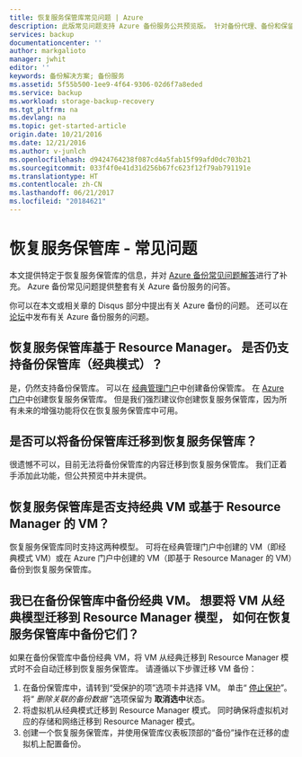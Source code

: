 ```yaml
---
title: 恢复服务保管库常见问题 | Azure
description: 此版常见问题支持 Azure 备份服务公共预览版。 针对备份代理、备份和保留、恢复、安全性的常见问题以及针对 Azure 备份解决方案的其他常见问题的答案。
services: backup
documentationcenter: ''
author: markgalioto
manager: jwhit
editor: ''
keywords: 备份解决方案; 备份服务
ms.assetid: 5f55b500-1ee9-4f64-9306-02d6f7a8eded
ms.service: backup
ms.workload: storage-backup-recovery
ms.tgt_pltfrm: na
ms.devlang: na
ms.topic: get-started-article
origin.date: 10/21/2016
ms.date: 12/21/2016
ms.author: v-junlch
ms.openlocfilehash: d9424764238f087cd4a5fab15f99afd0dc703b21
ms.sourcegitcommit: 033f4f0e41d31d256b67fc623f12f79ab791191e
ms.translationtype: HT
ms.contentlocale: zh-CN
ms.lasthandoff: 06/21/2017
ms.locfileid: "20184621"
---
```

# <a name="recovery-services-vault---faq"></a>恢复服务保管库 - 常见问题
本文提供特定于恢复服务保管库的信息，并对 [Azure 备份常见问题解答](./backup-azure-backup-faq.md)进行了补充。 Azure 备份常见问题提供整套有关 Azure 备份服务的问答。  

你可以在本文或相关章的 Disqus 部分中提出有关 Azure 备份的问题。 还可以在 [论坛](https://social.msdn.microsoft.com/Forums/zh-cn/home?forum=windowsazureonlinebackup)中发布有关 Azure 备份服务的问题。

## <a name="recovery-services-vaults-are-resource-manager-based-are-backup-vaults-classic-mode-still-supported-br"></a>恢复服务保管库基于 Resource Manager。 是否仍支持备份保管库（经典模式）？ <br/>
是，仍然支持备份保管库。 可以在 [经典管理门户](https://manage.windowsazure.cn)中创建备份保管库。 在 [Azure 门户](https://portal.azure.cn)中创建恢复服务保管库。 但是我们强烈建议你创建恢复服务保管库，因为所有未来的增强功能将仅在恢复服务保管库中可用。

## <a name="can-i-migrate-a-backup-vault-to-a-recovery-services-vault-br"></a>是否可以将备份保管库迁移到恢复服务保管库？ <br/>
很遗憾不可以，目前无法将备份保管库的内容迁移到恢复服务保管库。 我们正着手添加此功能，但公共预览中并未提供。

## <a name="do-recovery-services-vaults-support-classic-vms-or-resource-manager-based-vms-br"></a>恢复服务保管库是否支持经典 VM 或基于 Resource Manager 的 VM？ <br/>
恢复服务保管库同时支持这两种模型。  可将在经典管理门户中创建的 VM（即经典模式 VM）或在 Azure 门户中创建的 VM（即基于 Resource Manager 的 VM）备份到恢复服务保管库。

## <a name="i-have-backed-up-my-classic-vms-in-backup-vault-now-i-want-to-migrate-my-vms-from-classic-mode-to-resource-manager-mode--how-can-i-backup-them-in-recovery-services-vault"></a>我已在备份保管库中备份经典 VM。 想要将 VM 从经典模型迁移到 Resource Manager 模型，  如何在恢复服务保管库中备份它们？
如果在备份保管库中备份经典 VM，将 VM 从经典迁移到 Resource Manager 模式时不会自动迁移到恢复服务保管库。 请遵循以下步骤迁移 VM 备份：

1. 在备份保管库中，请转到“受保护的项”选项卡并选择 VM。 单击“ [停止保护](./backup-azure-manage-vms-classic.md#stop-protecting-virtual-machines)”。 将“ *删除关联的备份数据* ”选项保留为 **取消选中**状态。
2. 将虚拟机从经典模式迁移到 Resource Manager 模式。 同时确保将虚拟机对应的存储和网络迁移到 Resource Manager 模式。
3. 创建一个恢复服务保管库，并使用保管库仪表板顶部的“备份”操作在迁移的虚拟机上配置备份。